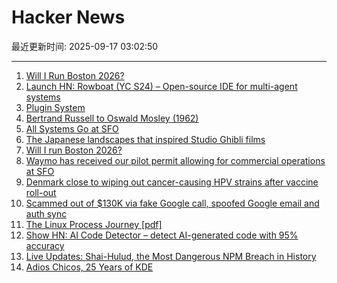 # Hacker News

最近更新时间: 2025-09-17 03:02:50

--- 
1. [Will I Run Boston 2026?](https://getfast.ai/blogs/boston-2026) 
2. [Launch HN: Rowboat (YC S24) – Open-source IDE for multi-agent systems](https://github.com/rowboatlabs/rowboat) 
3. [Plugin System](https://iina.io/plugins/) 
4. [Bertrand Russell to Oswald Mosley (1962)](https://lettersofnote.com/2016/02/02/every-ounce-of-my-energy/) 
5. [All Systems Go at SFO](https://waymo.com/blog/#short-all-systems-go-at-sfo-waymo-has-received-our-pilot-permit) 
6. [The Japanese landscapes that inspired Studio Ghibli films](https://www.bbc.com/travel/article/20250912-the-japanese-landscapes-that-inspired-studio-ghibli-films) 
7. [Will I run Boston 2026?](https://getfast.ai/blogs/boston-2026) 
8. [Waymo has received our pilot permit allowing for commercial operations at SFO](https://waymo.com/blog/#short-all-systems-go-at-sfo-waymo-has-received-our-pilot-permit) 
9. [Denmark close to wiping out cancer-causing HPV strains after vaccine roll-out](https://www.gavi.org/vaccineswork/denmark-close-wiping-out-leading-cancer-causing-hpv-strains-after-vaccine-roll-out) 
10. [Scammed out of $130K via fake Google call, spoofed Google email and auth sync](https://bewildered.substack.com/p/i-was-scammed-out-of-130000-and-google) 
11. [The Linux Process Journey [pdf]](https://thelearningjourneyebooks.com/wp-content/uploads/2023/09/TheLinuxProcessJourney_v6_Sep2023.pdf) 
12. [Show HN: AI Code Detector – detect AI-generated code with 95% accuracy](https://code-detector.ai/) 
13. [Live Updates: Shai-Hulud, the Most Dangerous NPM Breach in History](https://www.koi.security/blog/shai-hulud-npm-supply-chain-attack-crowdstrike-tinycolor) 
14. [Adios Chicos, 25 Years of KDE](https://jriddell.org/2025/09/14/adios-chicos-25-years-of-kde/) 
